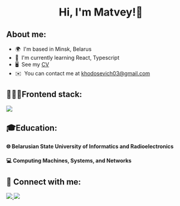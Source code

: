 
<h1 align="center">Hi, I'm Matvey!👋</h1>

## About me:
* 🌍  I'm based in Minsk, Belarus
* 🧠  I'm currently learning React, Typescript
* 🖥️  See my [CV](http://khodosevich.github.io/CV/) 
* ✉️  You can contact me at [khodosevich03@gmail.com](mailto:khodosevich03@gmail.com) 


## 👨🏻‍💻Frontend stack:

<div>
    <img src="https://skillicons.dev/icons?i=react,js,ts,redux,html,css,sass,webpack,vite,materialui,git" />
</div>

## 🎓Education:

#### 🌐 Belarusian State University of Informatics and Radioelectronics
#### 💻 Computing Machines, Systems, and Networks

## 🔗 Connect with me:

<div>
    <a href="https://www.instagram.com/_khodosevich_" target="_blank" rel="noreferrer">
         <img src="https://skillicons.dev/icons?i=instagram" />
    </a>
    <a href="https://www.linkedin.com/in/matvey-khodosevich-30b2a7239" target="blank">
        <img src="https://skillicons.dev/icons?i=linkedin" />
    </a>    
</div> 
